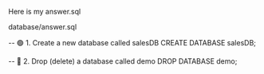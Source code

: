 Here is my answer.sql

database/answer.sql

-- 🟢 1. Create a new database called salesDB
CREATE DATABASE salesDB;

-- 🔴 2. Drop (delete) a database called demo
DROP DATABASE demo;
